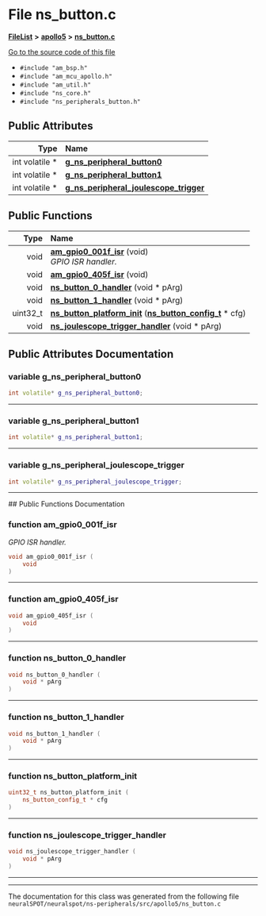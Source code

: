 

# File ns\_button.c



[**FileList**](files.md) **>** [**apollo5**](dir_d179b330ef1d2a1dad64ceb5f2d1a96e.md) **>** [**ns\_button.c**](apollo5_2ns__button_8c.md)

[Go to the source code of this file](apollo5_2ns__button_8c_source.md)



* `#include "am_bsp.h"`
* `#include "am_mcu_apollo.h"`
* `#include "am_util.h"`
* `#include "ns_core.h"`
* `#include "ns_peripherals_button.h"`





















## Public Attributes

| Type | Name |
| ---: | :--- |
|  int volatile \* | [**g\_ns\_peripheral\_button0**](#variable-g_ns_peripheral_button0)  <br> |
|  int volatile \* | [**g\_ns\_peripheral\_button1**](#variable-g_ns_peripheral_button1)  <br> |
|  int volatile \* | [**g\_ns\_peripheral\_joulescope\_trigger**](#variable-g_ns_peripheral_joulescope_trigger)  <br> |
















## Public Functions

| Type | Name |
| ---: | :--- |
|  void | [**am\_gpio0\_001f\_isr**](#function-am_gpio0_001f_isr) (void) <br>_GPIO ISR handler._  |
|  void | [**am\_gpio0\_405f\_isr**](#function-am_gpio0_405f_isr) (void) <br> |
|  void | [**ns\_button\_0\_handler**](#function-ns_button_0_handler) (void \* pArg) <br> |
|  void | [**ns\_button\_1\_handler**](#function-ns_button_1_handler) (void \* pArg) <br> |
|  uint32\_t | [**ns\_button\_platform\_init**](#function-ns_button_platform_init) ([**ns\_button\_config\_t**](structns__button__config__t.md) \* cfg) <br> |
|  void | [**ns\_joulescope\_trigger\_handler**](#function-ns_joulescope_trigger_handler) (void \* pArg) <br> |




























## Public Attributes Documentation




### variable g\_ns\_peripheral\_button0 

```C++
int volatile* g_ns_peripheral_button0;
```




<hr>



### variable g\_ns\_peripheral\_button1 

```C++
int volatile* g_ns_peripheral_button1;
```




<hr>



### variable g\_ns\_peripheral\_joulescope\_trigger 

```C++
int volatile* g_ns_peripheral_joulescope_trigger;
```




<hr>
## Public Functions Documentation




### function am\_gpio0\_001f\_isr 

_GPIO ISR handler._ 
```C++
void am_gpio0_001f_isr (
    void
) 
```




<hr>



### function am\_gpio0\_405f\_isr 

```C++
void am_gpio0_405f_isr (
    void
) 
```




<hr>



### function ns\_button\_0\_handler 

```C++
void ns_button_0_handler (
    void * pArg
) 
```




<hr>



### function ns\_button\_1\_handler 

```C++
void ns_button_1_handler (
    void * pArg
) 
```




<hr>



### function ns\_button\_platform\_init 

```C++
uint32_t ns_button_platform_init (
    ns_button_config_t * cfg
) 
```




<hr>



### function ns\_joulescope\_trigger\_handler 

```C++
void ns_joulescope_trigger_handler (
    void * pArg
) 
```




<hr>

------------------------------
The documentation for this class was generated from the following file `neuralSPOT/neuralspot/ns-peripherals/src/apollo5/ns_button.c`

